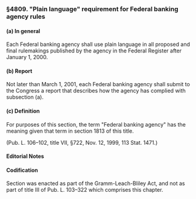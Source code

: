 ### §4809. "Plain language" requirement for Federal banking agency rules ###

#### (a) In general ####

Each Federal banking agency shall use plain language in all proposed and final rulemakings published by the agency in the Federal Register after January 1, 2000.

#### (b) Report ####

Not later than March 1, 2001, each Federal banking agency shall submit to the Congress a report that describes how the agency has complied with subsection (a).

#### (c) Definition ####

For purposes of this section, the term "Federal banking agency" has the meaning given that term in section 1813 of this title.

(Pub. L. 106–102, title VII, §722, Nov. 12, 1999, 113 Stat. 1471.)

#### **Editorial Notes** ####

#### Codification ####

Section was enacted as part of the Gramm-Leach-Bliley Act, and not as part of title III of Pub. L. 103–322 which comprises this chapter.